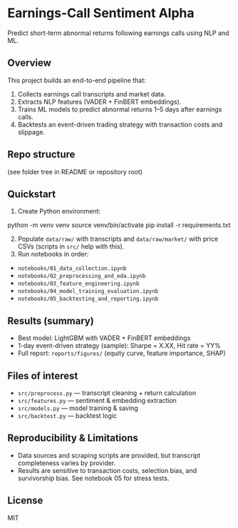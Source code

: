 # Earnings-Call Sentiment Alpha
Predict short-term abnormal returns following earnings calls using NLP and ML.

## Overview
This project builds an end-to-end pipeline that:
1. Collects earnings call transcripts and market data.
2. Extracts NLP features (VADER + FinBERT embeddings).
3. Trains ML models to predict abnormal returns 1–5 days after earnings calls.
4. Backtests an event-driven trading strategy with transaction costs and slippage.

## Repo structure
(see folder tree in README or repository root)

## Quickstart
1. Create Python environment:
   
python -m venv venv
source venv/bin/activate
pip install -r requirements.txt

2. Populate `data/raw/` with transcripts and `data/raw/market/` with price CSVs (scripts in `src/` help with this).
3. Run notebooks in order:
- `notebooks/01_data_collection.ipynb`
- `notebooks/02_preprocessing_and_eda.ipynb`
- `notebooks/03_feature_engineering.ipynb`
- `notebooks/04_model_training_evaluation.ipynb`
- `notebooks/05_backtesting_and_reporting.ipynb`

## Results (summary)
- Best model: LightGBM with VADER + FinBERT embeddings
- 1-day event-driven strategy (sample): Sharpe = X.XX, Hit rate = YY%
- Full report: `reports/figures/` (equity curve, feature importance, SHAP)

## Files of interest
- `src/preprocess.py` — transcript cleaning + return calculation
- `src/features.py` — sentiment & embedding extraction
- `src/models.py` — model training & saving
- `src/backtest.py` — backtest logic

## Reproducibility & Limitations
- Data sources and scraping scripts are provided, but transcript completeness varies by provider.
- Results are sensitive to transaction costs, selection bias, and survivorship bias. See notebook 05 for stress tests.

## License
MIT

